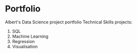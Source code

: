 # Portfolio
Albert's Data Science project portfolio
Technical Skills projects:
1. SQL
2. Machine Learning 
3. Regression
4. Visualisation
